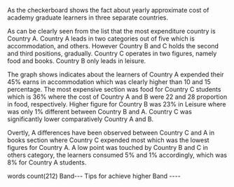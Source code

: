 As the checkerboard shows the fact about yearly approximate cost of academy graduate learners in three separate countries.

As can be clearly seen from the list that the most expenditure country is Country A. Country A leads in two categories out of five which is accommodation,
and others. However Country B and C holds the second and third positions, gradually. Country C operates in two figures, namely food and books. Country B only
leads in leisure.
 
The graph shows indicates about the learners of Country A expended their 45% earns in accommodation which was clearly higher than 10 and 15 percentage. The most
expensive section was food for Country C students which is 36% where the cost of Country A and B were 22 and 28 proportion in food, respectively. Higher figure 
for Country B was 23% in Leisure where was only 1% different between Country B and A. Country C was significantly lower comparatively Country A and B.

Overtly, A differences have been observed between Country C and A in books section where Country C expended most which was the lowest figures for Country A.
A low point was touched by Country B and C in others category, the learners consumed 5% and 1% accordingly, which was 8% for Country A students.

words count(212)
Band---
Tips for achieve higher Band ---- 
